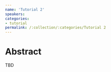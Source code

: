 ```yaml
---
name: 'Tutorial 2'
speakers:
categories:
- tutorial
permalink: /:collection/:categories/Tutorial 2
---
```


# Abstract
TBD
